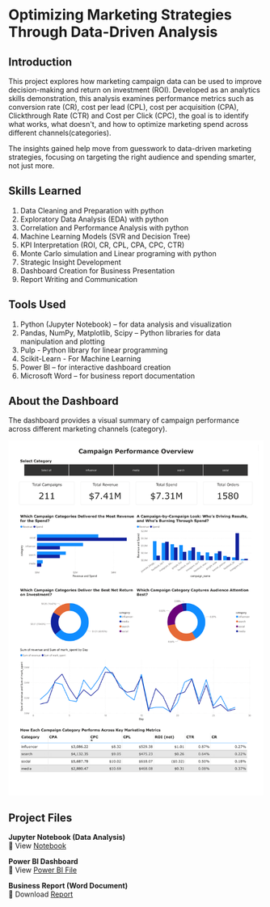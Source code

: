 # Optimizing Marketing Strategies Through Data-Driven Analysis

## Introduction
This project explores how marketing campaign data can be used to improve decision-making and return on investment (ROI). Developed as an analytics skills demonstration, this analysis examines performance metrics such as conversion rate (CR), cost per lead (CPL), cost per acquisition (CPA), Clickthrough Rate (CTR) and Cost per Click (CPC), the goal is to identify what works, what doesn't, and how to optimize marketing spend across different channels(categories).

The insights gained help move from guesswork to data-driven marketing strategies, focusing on targeting the right audience and spending smarter, not just more.

## Skills Learned
1. Data Cleaning and Preparation with python 
2. Exploratory Data Analysis (EDA) with python
3. Correlation and Performance Analysis with python
4. Machine Learning Models (SVR and Decision Tree)
5. KPI Interpretation (ROI, CR, CPL, CPA, CPC, CTR)
6. Monte Carlo simulation and Linear programing with python
5. Strategic Insight Development
6. Dashboard Creation for Business Presentation
7. Report Writing and Communication

## Tools Used
1. Python (Jupyter Notebook) – for data analysis and visualization
2. Pandas, NumPy, Matplotlib, Scipy – Python libraries for data manipulation and plotting
3. Pulp - Python library for linear programming
4. Scikit-Learn - For Machine Learning
5. Power BI – for interactive dashboard creation
6. Microsoft Word – for business report documentation

## About the Dashboard
The dashboard provides a visual summary of campaign performance across different marketing channels (category). 

![Dashboard screenshot](/Dashboard.png)


## Project Files
**Jupyter Notebook (Data Analysis)**  
🔗 View [Notebook](/Data%20Analysis.ipynb)  

**Power BI Dashboard**  
🔗 View [Power BI File](/Power%20BI%20Dashboard.pbix)

**Business Report (Word Document)**    
🔗 Download [Report](/Analysis%20Report.docx)
